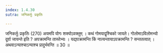 ```yaml
---
index: 1.4.30
sutra: जनिकर्तुः प्रकृतिः

---
```

जनिकर्तुः प्रकृतिः (270) अयमपि योगः शक्योऽवक्तुम् । कथं गोमयाद्वृश्चिको जायते। गोलोमाऽविलोमभ्यो दूर्वा जायन्ते इति ? अपक्रामन्ति तास्तेभ्यः । यद्यपक्रामन्ति किं नात्यन्तायाऽपक्रामन्ति ? सन्ततत्वात् । अथवाऽन्याश्चाऽन्याश्च प्रादुर्भवन्ति ॥ 30 ॥